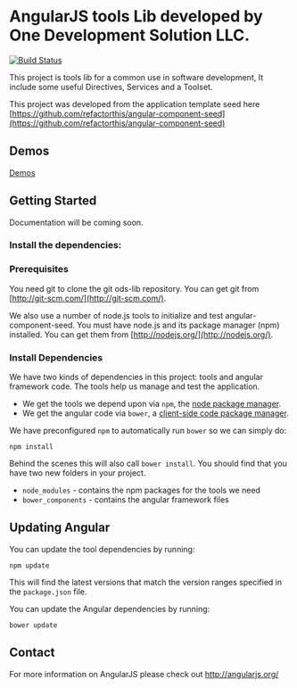 # AngularJS tools Lib developed by One Development Solution LLC.

[![Build Status](https://travis-ci.org/refactorthis/angular-component-seed.svg?branch=master)](https://travis-ci.org/refactorthis/angular-component-seed)

This project is tools lib for a common use in software development, It include some useful Directives, Services and a Toolset.

This project was developed from the application template seed here
[https://github.com/refactorthis/angular-component-seed](https://github.com/refactorthis/angular-component-seed)

## Demos

[Demos](https://hermeslm.github.io/demo/)

## Getting Started

Documentation will be coming soon.

### Install the dependencies:

### Prerequisites

You need git to clone the git ods-lib repository. You can get git from
[http://git-scm.com/](http://git-scm.com/).

We also use a number of node.js tools to initialize and test angular-component-seed. You must have node.js and
its package manager (npm) installed.  You can get them from [http://nodejs.org/](http://nodejs.org/).

### Install Dependencies

We have two kinds of dependencies in this project: tools and angular framework code.  The tools help
us manage and test the application.

* We get the tools we depend upon via `npm`, the [node package manager][npm].
* We get the angular code via `bower`, a [client-side code package manager][bower].

We have preconfigured `npm` to automatically run `bower` so we can simply do:

```
npm install
```

Behind the scenes this will also call `bower install`.  You should find that you have two new
folders in your project.

* `node_modules` - contains the npm packages for the tools we need
* `bower_components` - contains the angular framework files

## Updating Angular

You can update the tool dependencies by running:

```
npm update
```

This will find the latest versions that match the version ranges specified in the `package.json` file.

You can update the Angular dependencies by running:

```
bower update
```

## Contact

For more information on AngularJS please check out http://angularjs.org/

[demo]: https://hermeslm.github.io/demo/
[git]: http://git-scm.com/
[bower]: http://bower.io
[npm]: https://www.npmjs.org/
[node]: http://nodejs.org
[protractor]: https://github.com/angular/protractor
[jasmine]: http://jasmine.github.io
[karma]: http://karma-runner.github.io
[travis]: https://travis-ci.org/
[http-server]: https://github.com/nodeapps/http-server
